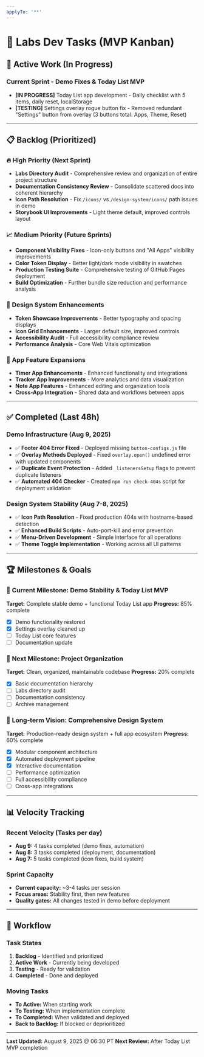 ```yaml
---
applyTo: '**'
---
```


# 🎯 Labs Dev Tasks (MVP Kanban)

## 🚧 **Active Work** (In Progress)

### Current Sprint - Demo Fixes & Today List MVP
- **[IN PROGRESS]** Today List app development - Daily checklist with 5 items, daily reset, localStorage
- **[TESTING]** Settings overlay rogue button fix - Removed redundant "Settings" button from overlay (3 buttons total: Apps, Theme, Reset)

---

## 📋 **Backlog** (Prioritized)

### 🔥 **High Priority** (Next Sprint)
- **Labs Directory Audit** - Comprehensive review and organization of entire project structure
- **Documentation Consistency Review** - Consolidate scattered docs into coherent hierarchy
- **Icon Path Resolution** - Fix `/icons/` vs `/design-system/icons/` path issues in demo
- **Storybook UI Improvements** - Light theme default, improved controls layout

### 📈 **Medium Priority** (Future Sprints)
- **Component Visibility Fixes** - Icon-only buttons and "All Apps" visibility improvements
- **Color Token Display** - Better light/dark mode visibility in swatches
- **Production Testing Suite** - Comprehensive testing of GitHub Pages deployment
- **Build Optimization** - Further bundle size reduction and performance analysis

### 🎨 **Design System Enhancements**
- **Token Showcase Improvements** - Better typography and spacing displays
- **Icon Grid Enhancements** - Larger default size, improved controls
- **Accessibility Audit** - Full accessibility compliance review
- **Performance Analysis** - Core Web Vitals optimization

### 🚀 **App Feature Expansions**
- **Timer App Enhancements** - Enhanced functionality and integrations
- **Tracker App Improvements** - More analytics and data visualization
- **Note App Features** - Enhanced editing and organization tools
- **Cross-App Integration** - Shared data and workflows between apps

---

## ✅ **Completed** (Last 48h)

### Demo Infrastructure (Aug 9, 2025)
- ✅ **Footer 404 Error Fixed** - Deployed missing `button-configs.js` file
- ✅ **Overlay Methods Deployed** - Fixed `overlay.open()` undefined error with updated components
- ✅ **Duplicate Event Protection** - Added `_listenersSetup` flags to prevent duplicate listeners
- ✅ **Automated 404 Checker** - Created `npm run check-404s` script for deployment validation

### Design System Stability (Aug 7-8, 2025)
- ✅ **Icon Path Resolution** - Fixed production 404s with hostname-based detection
- ✅ **Enhanced Build Scripts** - Auto-port-kill and error prevention
- ✅ **Menu-Driven Development** - Simple interface for all operations
- ✅ **Theme Toggle Implementation** - Working across all UI patterns

---

## 🏆 **Milestones & Goals**

### 🎯 **Current Milestone: Demo Stability & Today List MVP**
**Target:** Complete stable demo + functional Today List app
**Progress:** 85% complete
- [x] Demo functionality restored
- [x] Settings overlay cleaned up  
- [ ] Today List core features
- [ ] Documentation update

### 🌟 **Next Milestone: Project Organization**
**Target:** Clean, organized, maintainable codebase
**Progress:** 20% complete
- [x] Basic documentation hierarchy
- [ ] Labs directory audit
- [ ] Documentation consistency
- [ ] Archive management

### 🚀 **Long-term Vision: Comprehensive Design System**
**Target:** Production-ready design system + full app ecosystem
**Progress:** 60% complete
- [x] Modular component architecture
- [x] Automated deployment pipeline
- [x] Interactive documentation
- [ ] Performance optimization
- [ ] Full accessibility compliance
- [ ] Cross-app integrations

---

## 📊 **Velocity Tracking**

### **Recent Velocity** (Tasks per day)
- **Aug 9:** 4 tasks completed (demo fixes, automation)
- **Aug 8:** 3 tasks completed (deployment, documentation)
- **Aug 7:** 5 tasks completed (icon fixes, build system)

### **Sprint Capacity**
- **Current capacity:** ~3-4 tasks per session
- **Focus areas:** Stability first, then new features
- **Quality gates:** All changes tested in demo before deployment

---

## 🔄 **Workflow**

### **Task States**
1. **Backlog** - Identified and prioritized
2. **Active Work** - Currently being developed
3. **Testing** - Ready for validation
4. **Completed** - Done and deployed

### **Moving Tasks**
- **To Active:** When starting work
- **To Testing:** When implementation complete
- **To Completed:** When validated and deployed
- **Back to Backlog:** If blocked or deprioritized

---

**Last Updated:** August 9, 2025 @ 06:30 PT
**Next Review:** After Today List MVP completion
